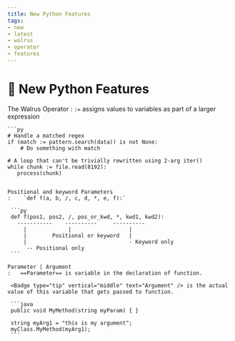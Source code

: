 ```yaml
---
title: New Python Features
tags:
- new
- latest
- walrus
- operator
- features
---
```


# :star2: New Python Features

<TagLinks />

The Walrus Operator
:    `:=` assigns values to variables as part of a larger expression

    ```py
    # Handle a matched regex
    if (match := pattern.search(data)) is not None:
        # Do something with match

    # A loop that can't be trivially rewritten using 2-arg iter()
    while chunk := file.read(8192):
       process(chunk)
   ```

Positional and keyword Parameters
:    `def f(a, b, /, c, d, *, e, f):`

    ```py
    def f(pos1, pos2, /, pos_or_kwd, *, kwd1, kwd2):
      -----------    ----------     ----------
        |             |                  |
        |        Positional or keyword   |
        |                                - Keyword only
         -- Positional only
    ```

Parameter | Argument
:   ==Parameter== is variable in the declaration of function.

    <Badge type="tip" vertical="middle" text="Argument" /> is the actual value of this variable that gets passed to function.

    ```java
    public void MyMethod(string myParam) { }

    string myArg1 = "this is my argument";
    myClass.MyMethod(myArg1);
    ```


